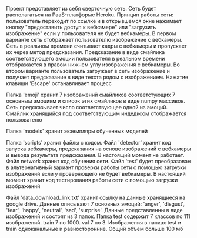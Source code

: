 Проект представляет из себя сверточную сеть. Сеть будет располагаться на PaaS-платформе Heroku. Принцип работы сети: пользователь переходит по ссылке и в открывшемся окне нажимает кнопку "предоставить доступ к вебкамере" или "загрузить изображение" если у пользователя не будет вебкамеры. В первом варианте сеть отображает пользователю изображение с вебкамеры. Сеть в реальном времени считывает кадры с вебкамеры и пропускает их через метод предсказания. Предсказание в виде смайлика соответствующего эмоции пользователя в реальном времени отображается в правом нижнем углу изображения с вебкамеры. Во втором варианте пользователь загружает в сеть изображение и получает предсказание в виде текста рядом с изображением. Нажатие клавиши 'Escape' останавливает процесс

Папка 'emoji' хранит 7 изображений смайликов соответстующих 7 основным эмоциям и список этих смайликов в виде numpy массивов. Сеть предсказывает число соответствующее одной из эмоций. Смайлик хранящийся под соответствующим индедксом отображается пользователю

Папка 'models' хранит экземпляры обученных моделей

Папка 'scripts' хранит файлы с кодом. Файл 'detector' хранит код запуска вебкамеры, предсказания на основе изображений с вебкамеры и вывода результата предсказания. В настоящий момент не работает. Файл network хранит код обучения сети. Файл 'test' будет преобразован в альтернативный вариант проверки работы сети с помощью загрузки изображений если у проверяющего не будет вебкамеры. В настоящий момент хранит код тестирования работы сети с помощью загрузки изображений

Файл 'data_download_link.txt' хранит ссылку на данные хранящиеся на google drive. Данные описывают 7 основных эмоций: 'anger', 'disgust', 'fear', 'happy', 'neutral', 'sad', 'surprise'. Данные представленны в виде изображений и состоят из 3 папок. Папка test содержит 7 классов по 111 изображений. train 7 по 1000. val 7 по 3. Изображения в папках test и train одноканальные и равносторонние. Общий объем больше 100 мб
